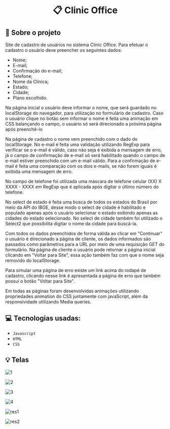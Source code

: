 <h1 align="center">
  📋 Clinic Office
</h1>


## :rocket: Sobre o projeto

Site de cadastro de usuários no sistema Clinic Office. Para efetuar o cadastro o usuário deve preencher os seguintes dados:
- Nome;
- E-mail;
- Confirmação do e-mail;
- Telefone;
- Nome da Clínica;
- Estado;
- Cidade;
- Plano escolhido.

Na página inicial o usuário deve informar o nome, que será guardado no localStorage do navegador, para utilização no formulário de cadastro. Caso o usuário clique no botão sem informar o nome é feita uma animação em CSS balançando o campo, o usuário só será direcionado a próxima página após preenchê-lo

Na página de cadastro o nome vem preenchido com o dado do localStorage. No e-mail é feita uma validação utilizando RegExp para verificar se o e-mail é válido, caso não seja é exibida a mensagem de erro, já o campo de confirmação de e-mail só será habilitado quando o campo de e-mail estiver preenchido com um e-mail válido. Para a confirmação de e-mail é feita uma comparação com os dois e-mails, se não forem iguais é exibida uma mensagem de erro.

No campo de telefone foi utilizada uma máscara de telefone celular (XX) X XXXX - XXXX em RegExp que é aplicada após digitar o último número do telefone.

No select de estado é feita uma busca de todos os estados do Brasil por meio da API do IBGE, desse modo o select de cidade é habilitado e populado apenas após o usuário selecionar o estado exibindo apenas as cidades do estado selecionado. No select de cidade também foi utilizado o Select2 que possibilita digitar o nome da cidade para buscá-la.

Com todos os dados preenchidos de forma válida ao clicar em "Continuar" o usuário é direcionado a página de cliente, os dados informados são passados como parâmetros para a URL por meio de uma requisição GET do formulário. Na página de cliente o usuário pode retornar a página inicial clicando em "Voltar para Site", essa ação também faz com que o nome seja removido do localStorage.

Para simular uma página de erro existe um link acima do rodapé de cadastro, clicando nesse link é apresentada a página de erro que também possuí o botão "Voltar para Site".

Em todas as páginas foram desenvolvidas animações utilizando propriedades animation do CSS juntamente com javaScript, além da responsividade utilizando Media queries.



## :computer: Tecnologias usadas:

- `Javascript`
- `HTML`
- `CSS`


## :bulb: Telas
![1](https://user-images.githubusercontent.com/23708544/91246476-4a53c980-e726-11ea-867c-c6344d7a3059.png)

![2](https://user-images.githubusercontent.com/23708544/91246482-4d4eba00-e726-11ea-80a4-423ced1b93d8.png)

![3](https://user-images.githubusercontent.com/23708544/91246492-53449b00-e726-11ea-8df7-c14dd7b5bbb0.png)

![4](https://user-images.githubusercontent.com/23708544/91246469-4758d900-e726-11ea-88d7-29c5a9d00400.png)

![res1](https://user-images.githubusercontent.com/23708544/91491546-97e94700-e88a-11ea-9f66-5e34cb1fbeda.png)

![res2](https://user-images.githubusercontent.com/23708544/91491565-a0418200-e88a-11ea-814a-a5d610c74f58.png)


